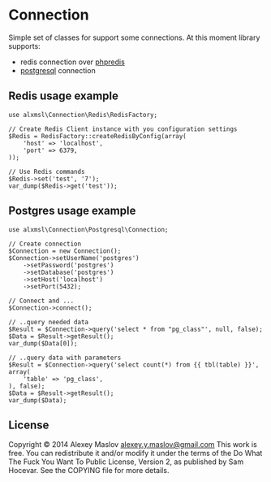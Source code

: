 Connection
=============
Simple set of classes for support some connections. At this moment library supports:

* redis connection over [phpredis](https://github.com/nicolasff/phpredis)
* [postgresql](http://php.net/manual/en/intro.pgsql.php) connection

Redis usage example
-------

    use alxmsl\Connection\Redis\RedisFactory;

    // Create Redis Client instance with you configuration settings
    $Redis = RedisFactory::createRedisByConfig(array(
        'host' => 'localhost',
        'port' => 6379,
    ));

    // Use Redis commands
    $Redis->set('test', '7');
    var_dump($Redis->get('test'));

Postgres usage example
-------

    use alxmsl\Connection\Postgresql\Connection;

    // Create connection
    $Connection = new Connection();
    $Connection->setUserName('postgres')
        ->setPassword('postgres')
        ->setDatabase('postgres')
        ->setHost('localhost')
        ->setPort(5432);

    // Connect and ...
    $Connection->connect();

    // ..query needed data
    $Result = $Connection->query('select * from "pg_class"', null, false);
    $Data = $Result->getResult();
    var_dump($Data[0]);

    // ..query data with parameters
    $Result = $Connection->query('select count(*) from {{ tbl(table) }}', array(
        'table' => 'pg_class',
    ), false);
    $Data = $Result->getResult();
    var_dump($Data);

License
-------
Copyright © 2014 Alexey Maslov <alexey.y.maslov@gmail.com>
This work is free. You can redistribute it and/or modify it under the
terms of the Do What The Fuck You Want To Public License, Version 2,
as published by Sam Hocevar. See the COPYING file for more details.